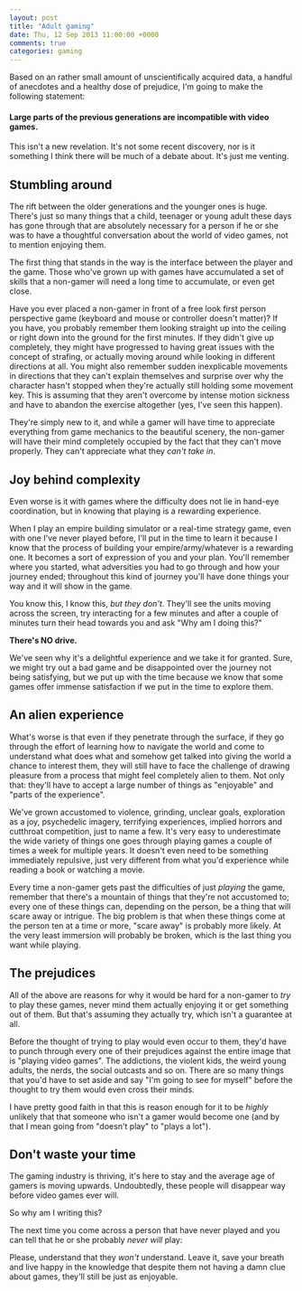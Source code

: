 ```yaml
---
layout: post
title: "Adult gaming"
date: Thu, 12 Sep 2013 11:00:00 +0000
comments: true
categories: gaming
---
```

Based on an rather small amount of unscientifically acquired data, a handful of
anecdotes and a healthy dose of prejudice, I'm going to make the following
statement:

#### Large parts of the previous generations are incompatible with video games.

This isn't a new revelation. It's not some recent discovery, nor is it something I think there will be much of a debate about. It's just me venting.

<!--more-->

## Stumbling around

The rift between the older generations and the younger ones is huge. There's
just so many things that a child, teenager or young adult these days has gone
through that are absolutely necessary for a person if he or she was to have
a thoughtful conversation about the world of video games, not to mention
enjoying them.

The first thing that stands in the way is the interface between the player and
the game. Those who've grown up with games have accumulated a set of skills
that a non-gamer will need a long time to accumulate, or even get close.

Have you ever placed a non-gamer in front of a free look first person
perspective game (keyboard and mouse or controller doesn't matter)? If you
have, you probably remember them looking straight up into the ceiling or right
down into the ground for the first minutes. If they didn't give up completely,
they might have progressed to having great issues with the concept of strafing,
or actually moving around while looking in different directions at all. You
might also remember sudden inexplicable movements in directions that they can't
explain themselves and surprise over why the character hasn't stopped when
they're actually still holding some movement key. This is assuming that they
aren't overcome by intense motion sickness and have to abandon the exercise
altogether (yes, I've seen this happen).

They're simply new to it, and while a gamer will have time to appreciate
everything from game mechanics to the beautiful scenery, the non-gamer will
have their mind completely occupied by the fact that they can't move properly.
They can't appreciate what they *can't take in*.

## Joy behind complexity

Even worse is it with games where the difficulty does not lie in hand-eye
coordination, but in knowing that playing is a rewarding experience.

When I play an empire building simulator or a real-time strategy game, even
with one I've never played before, I'll put in the time to learn it because
I know that the process of building your empire/army/whatever is a rewarding
one. It becomes a sort of expression of you and your plan. You'll remember
where you started, what adversities you had to go through and how your journey
ended; throughout this kind of journey you'll have done things your way and it
will show in the game.

You know this, I know this, *but they don't*. They'll see the units moving
across the screen, try interacting for a few minutes and after a couple of
minutes turn their head towards you and ask "Why am I doing this?"

**There's NO drive.**

We've seen why it's a delightful experience and we take it for granted. Sure,
we might try out a bad game and be disappointed over the journey not being
satisfying, but we put up with the time because we know that some games offer
immense satisfaction if we put in the time to explore them.

## An alien experience

What's worse is that even if they penetrate through the surface, if they go
through the effort of learning how to navigate the world and come to understand
what does what and somehow get talked into giving the world a chance to
interest them, they will still have to face the challenge of drawing pleasure
from a process that might feel completely alien to them. Not only that: they'll
have to accept a large number of things as "enjoyable" and "parts of the
experience".

We've grown accustomed to violence, grinding, unclear goals, exploration as
a joy, psychedelic imagery, terrifying experiences, implied horrors and
cutthroat competition, just to name a few. It's very easy to underestimate the
wide variety of things one goes through playing games a couple of times a week
for multiple years. It doesn't even need to be something immediately repulsive,
just very different from what you'd experience while reading a book or watching
a movie.

Every time a non-gamer gets past the difficulties of just *playing* the game,
remember that there's a mountain of things that they're not accustomed to;
every one of these things can, depending on the person, be a thing that will
scare away or intrigue. The big problem is that when these things come at the
person ten at a time or more, "scare away" is probably more likely. At the very
least immersion will probably be broken, which is the last thing you want while
playing.

## The prejudices

All of the above are reasons for why it would be hard for a non-gamer to *try*
to play these games, never mind them actually enjoying it or get something out
of them. But that's assuming they actually try, which isn't a guarantee at all.

Before the thought of trying to play would even occur to them, they'd have to
punch through every one of their prejudices against the entire image that is
"playing video games". The addictions, the violent kids, the weird young
adults, the nerds, the social outcasts and so on. There are so many things that
you'd have to set aside and say "I'm going to see for myself" before the
thought to try them would even cross their minds.

I have pretty good faith in that this is reason enough for it to be *highly*
unlikely that that someone who isn't a gamer would become one (and by that
I mean going from "doesn't play" to "plays a lot").

## Don't waste your time

The gaming industry is thriving, it's here to stay and the average age of
gamers is moving upwards. Undoubtedly, these people will disappear way before
video games ever will.

So why am I writing this?

The next time you come across a person that have never played and you can tell
that he or she probably *never will* play:

Please, understand that they *won't* understand. Leave it, save your breath and
live happy in the knowledge that despite them not having a damn clue about
games, they'll still be just as enjoyable.
